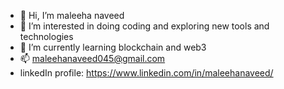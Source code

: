- 👋 Hi, I’m maleeha naveed
- 👀 I’m interested in doing coding and exploring new tools and technologies
- 🌱 I’m currently learning blockchain and web3
- 📫 maleehanaveed045@gmail.com
- linkedIn profile: https://www.linkedin.com/in/maleehanaveed/
